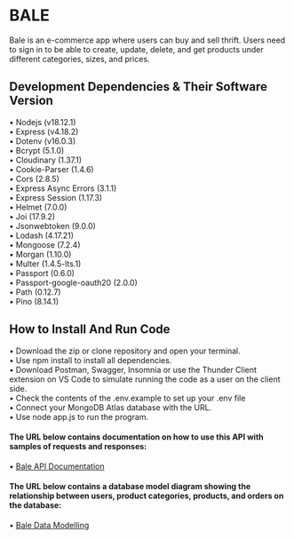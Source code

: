 # BALE

Bale is an e-commerce app where users can buy and sell thrift. Users need to sign in to be able to create, update, delete, and get products under different categories, sizes, and prices.

## Development Dependencies & Their Software Version
• Nodejs (v18.12.1) <br>
• Express (v4.18.2) <br> 
• Dotenv (v16.0.3) <br>
• Bcrypt (5.1.0) <br>
• Cloudinary (1.37.1) <br>
• Cookie-Parser (1.4.6) <br>
• Cors (2.8.5) <br>
• Express Async Errors (3.1.1) <br>
• Express Session (1.17.3) <br>
• Helmet (7.0.0) <br>
• Joi (17.9.2) <br>
• Jsonwebtoken (9.0.0) <br>
• Lodash (4.17.21) <br>
• Mongoose (7.2.4) <br>
• Morgan (1.10.0) <br>
• Multer (1.4.5-lts.1) <br>
• Passport (0.6.0) <br>
• Passport-google-oauth20 (2.0.0) <br>
• Path (0.12.7) <br>
• Pino (8.14.1) <br>

## How to Install And Run Code
• Download the zip or clone repository and open your terminal. <br>
• Use npm install to install all dependencies. <br>
• Download Postman, Swagger, Insomnia or use the Thunder Client extension on VS Code to simulate running the code as a user on the client side. <br>
• Check the contents of the .env.example to set up your .env file <br>
• Connect your MongoDB Atlas database with the URL. <br>
• Use node app.js to run the program.


#### The URL below contains documentation on how to use this API with samples of requests and responses:
 • [Bale API Documentation](https://balethriftstore.onrender.com/api/v1/docs)

#### The URL below contains a database model diagram showing the relationship between users, product categories, products, and orders on the database:
 • [Bale Data Modelling](https://dbdesigner.page.link/HA5zJ4ft2RjBR5RKA)

